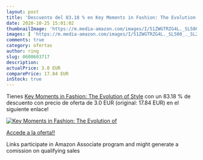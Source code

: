 ```yaml
---
layout: post
title: 'Descuento del 83.18 % en Key Moments in Fashion: The Evolution of'
date: 2020-10-25 15:01:02
thumbnailImage: 'https://m.media-amazon.com/images/I/51ZWGTRZG4L._SL500_._SL200_.jpg'
images: [ 'https://m.media-amazon.com/images/I/51ZWGTRZG4L._SL500_._SL200_.jpg' ]
comments: true
category: ofertas
author: ring
slug: 0600603717
description:
actualPrice: 3.0 EUR
comparePrice: 17.84 EUR
inStock: true
---
```


Tienes [Key Moments in Fashion: The Evolution of Style](https://www.amazon.es/dp/0600603717/?tag=tolees-21) con un 83.18 % de descuento con precio de oferta de 3.0 EUR (original: 17.84 EUR) en el siguiente enlace!

[![Key Moments in Fashion: The Evolution of](https://m.media-amazon.com/images/I/51ZWGTRZG4L._SL500_._SL200_.jpg)](https://www.amazon.es/dp/0600603717/?tag=tolees-21)

[Accede a la oferta!!](https://www.amazon.es/dp/0600603717/?tag=tolees-21)

Links participate in Amazon Associate program and might generate a comission on qualifying sales


